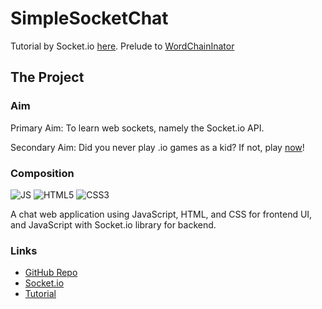 # SimpleSocketChat
Tutorial by Socket.io [here](https://socket.io/docs/v4/tutorial/introduction).
Prelude to [WordChainInator](https://github.com/Felix-Lin-8864/word-chain-game)

## The Project

### Aim
Primary Aim: To learn web sockets, namely the Socket.io API.

Secondary Aim: Did you never play .io games as a kid? If not, play [now](https://moomoo.io/)!

### Composition
![JS](https://img.shields.io/badge/JavaScript-F7DF1E?logo=javascript&logoColor=black) ![HTML5](https://img.shields.io/badge/HTML5-E34F26?logo=html5&logoColor=white) ![CSS3](https://img.shields.io/badge/CSS3-1572B6?logo=css3&logoColor=white)

A chat web application using JavaScript, HTML, and CSS for frontend UI, and JavaScript with Socket.io library for backend.

### Links
- [GitHub Repo](https://github.com/Felix-Lin-8864/SimpleSocketChat/tree/main)
- [Socket.io](https://socket.io/)
- [Tutorial](https://socket.io/docs/v4/tutorial/introduction)